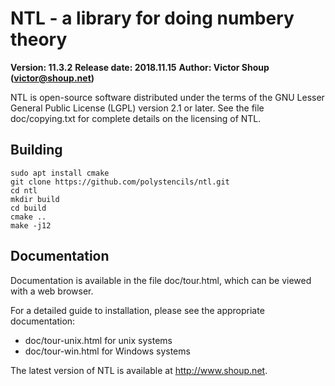 # NTL - a library for doing numbery theory

**Version: 11.3.2**
**Release date: 2018.11.15**
**Author: Victor Shoup (victor@shoup.net)**

NTL is open-source software distributed under the terms of the GNU Lesser
General Public License (LGPL) version 2.1 or later.  See the file
doc/copying.txt for complete details on the licensing of NTL.

## Building

```
sudo apt install cmake
git clone https://github.com/polystencils/ntl.git
cd ntl
mkdir build
cd build
cmake ..
make -j12
```

## Documentation

Documentation is available in the file doc/tour.html, which can be viewed with
a web browser.

For a detailed guide to installation, please see the appropriate documentation: 
   * doc/tour-unix.html for unix systems
   * doc/tour-win.html for Windows systems

The latest version of NTL is available at http://www.shoup.net.

